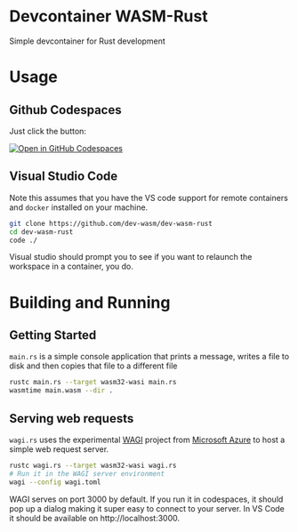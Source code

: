 # Devcontainer WASM-Rust
Simple devcontainer for Rust development

# Usage

## Github Codespaces
Just click the button:

[![Open in GitHub Codespaces](https://github.com/codespaces/badge.svg)](https://github.com/codespaces/new?hide_repo_select=true&ref=main&repo=575631038)

## Visual Studio Code
Note this assumes that you have the VS code support for remote containers and `docker` installed 
on your machine.

```sh
git clone https://github.com/dev-wasm/dev-wasm-rust
cd dev-wasm-rust
code ./
```

Visual studio should prompt you to see if you want to relaunch the workspace in a container, you do.

# Building and Running

## Getting Started
`main.rs` is a simple console application that prints a message, writes a file to disk and
then copies that file to a different file

```sh
rustc main.rs --target wasm32-wasi main.rs
wasmtime main.wasm --dir .
```

## Serving web requests
`wagi.rs` uses the experimental [WAGI](https://github.com/deislabs/wagi) project 
from [Microsoft Azure](https://learn.microsoft.com/en-us/azure/aks/use-wasi-node-pools)
to host a simple web request server.

```sh
rustc wagi.rs --target wasm32-wasi wagi.rs
# Run it in the WAGI server environment
wagi --config wagi.toml
```

WAGI serves on port 3000 by default. If you run it in codespaces, it should pop up
a dialog making it super easy to connect to your server. In VS Code it should be
available on http://localhost:3000.